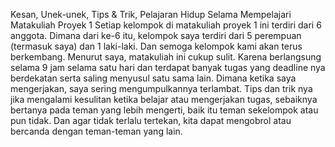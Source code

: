 Kesan, Unek-unek, Tips & Trik, Pelajaran Hidup Selama Mempelajari Matakuliah Proyek 1
	Setiap kelompok di matakuliah proyek 1 ini terdiri dari 6 anggota. Dimana dari ke-6 itu, kelompok saya terdiri dari 5 perempuan (termasuk saya) dan 1 laki-laki. Dan semoga kelompok kami akan terus berkembang.
Menurut saya, matakuliah ini cukup sulit. Karena berlangsung selama 9 jam selama satu hari dan terdapat banyak tugas yang deadline nya berdekatan serta saling menyusul satu sama lain. Dimana ketika saya mengerjakan, saya sering mengumpulkannya terlambat.
	Tips dan trik nya jika mengalami kesulitan ketika belajar atau mengerjakan tugas, sebaiknya bertanya pada teman yang lebih mengerti, baik itu teman sekelompok atau pun tidak. Dan agar tidak terlalu tertekan, kita dapat mengobrol atau bercanda dengan teman-teman yang lain.
	
